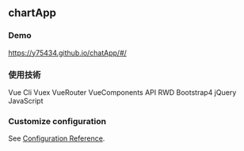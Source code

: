 ## chartApp


### Demo

https://y75434.github.io/chatApp/#/


### 使用技術

Vue Cli 
Vuex
VueRouter
VueComponents
API
RWD
Bootstrap4
jQuery
JavaScript




### Customize configuration
See [Configuration Reference](https://cli.vuejs.org/config/).
